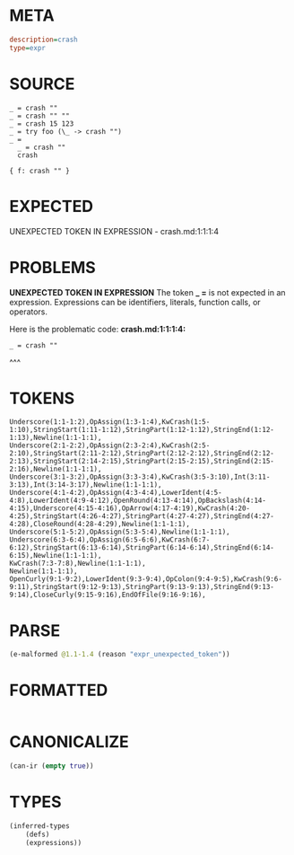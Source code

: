 # META
~~~ini
description=crash
type=expr
~~~
# SOURCE
~~~roc
_ = crash ""
_ = crash "" ""
_ = crash 15 123
_ = try foo (\_ -> crash "")
_ =
  _ = crash ""
  crash

{ f: crash "" }
~~~
# EXPECTED
UNEXPECTED TOKEN IN EXPRESSION - crash.md:1:1:1:4
# PROBLEMS
**UNEXPECTED TOKEN IN EXPRESSION**
The token **_ =** is not expected in an expression.
Expressions can be identifiers, literals, function calls, or operators.

Here is the problematic code:
**crash.md:1:1:1:4:**
```roc
_ = crash ""
```
^^^


# TOKENS
~~~zig
Underscore(1:1-1:2),OpAssign(1:3-1:4),KwCrash(1:5-1:10),StringStart(1:11-1:12),StringPart(1:12-1:12),StringEnd(1:12-1:13),Newline(1:1-1:1),
Underscore(2:1-2:2),OpAssign(2:3-2:4),KwCrash(2:5-2:10),StringStart(2:11-2:12),StringPart(2:12-2:12),StringEnd(2:12-2:13),StringStart(2:14-2:15),StringPart(2:15-2:15),StringEnd(2:15-2:16),Newline(1:1-1:1),
Underscore(3:1-3:2),OpAssign(3:3-3:4),KwCrash(3:5-3:10),Int(3:11-3:13),Int(3:14-3:17),Newline(1:1-1:1),
Underscore(4:1-4:2),OpAssign(4:3-4:4),LowerIdent(4:5-4:8),LowerIdent(4:9-4:12),OpenRound(4:13-4:14),OpBackslash(4:14-4:15),Underscore(4:15-4:16),OpArrow(4:17-4:19),KwCrash(4:20-4:25),StringStart(4:26-4:27),StringPart(4:27-4:27),StringEnd(4:27-4:28),CloseRound(4:28-4:29),Newline(1:1-1:1),
Underscore(5:1-5:2),OpAssign(5:3-5:4),Newline(1:1-1:1),
Underscore(6:3-6:4),OpAssign(6:5-6:6),KwCrash(6:7-6:12),StringStart(6:13-6:14),StringPart(6:14-6:14),StringEnd(6:14-6:15),Newline(1:1-1:1),
KwCrash(7:3-7:8),Newline(1:1-1:1),
Newline(1:1-1:1),
OpenCurly(9:1-9:2),LowerIdent(9:3-9:4),OpColon(9:4-9:5),KwCrash(9:6-9:11),StringStart(9:12-9:13),StringPart(9:13-9:13),StringEnd(9:13-9:14),CloseCurly(9:15-9:16),EndOfFile(9:16-9:16),
~~~
# PARSE
~~~clojure
(e-malformed @1.1-1.4 (reason "expr_unexpected_token"))
~~~
# FORMATTED
~~~roc

~~~
# CANONICALIZE
~~~clojure
(can-ir (empty true))
~~~
# TYPES
~~~clojure
(inferred-types
	(defs)
	(expressions))
~~~
